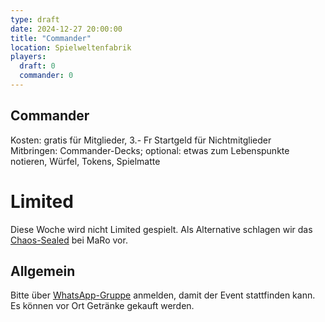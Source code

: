 ```yaml
---
type: draft
date: 2024-12-27 20:00:00
title: "Commander"
location: Spielweltenfabrik
players:
  draft: 0
  commander: 0
---
```

## Commander
Kosten: gratis für Mitglieder, 3.- Fr Startgeld für Nichtmitglieder \
Mitbringen: Commander-Decks; optional: etwas zum Lebenspunkte notieren, Würfel, Tokens, Spielmatte

# Limited 
Diese Woche wird nicht Limited gespielt. Als Alternative schlagen wir das [Chaos-Sealed](https://maro-games.ch/event/magic-chaos-sealed-8-boosters-freitag-27-12-24/) bei MaRo vor.

## Allgemein
Bitte über [WhatsApp-Gruppe](https://chat.whatsapp.com/HQ7IINFrZB63esDNRqsIUw) anmelden, damit der Event stattfinden kann. \
Es können vor Ort Getränke gekauft werden.
